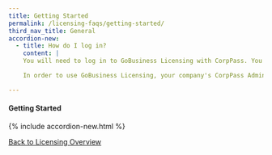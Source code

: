 ```yaml
---
title: Getting Started
permalink: /licensing-faqs/getting-started/
third_nav_title: General
accordion-new:
  - title: How do I log in?
    content: |
    You will need to log in to GoBusiness Licensing with CorpPass. You can register for a CorpPass ID here.

    In order to use GoBusiness Licensing, your company's CorpPass Administrator or Sub-Administrator will need to assign digital service access to GoBusiness Portal. You can find out how to do so here.

---
```


#### Getting Started
{% include accordion-new.html %}

[Back to Licensing Overview](/run-and-grow/licensing-overview/)

